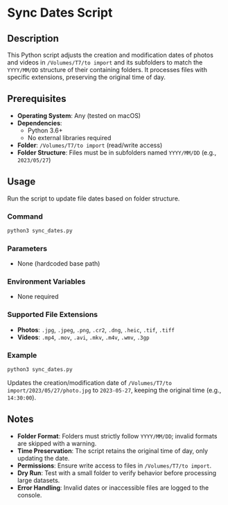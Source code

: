# Sync Dates Script

## Description
This Python script adjusts the creation and modification dates of photos and videos in `/Volumes/T7/to import` and its subfolders to match the `YYYY/MM/DD` structure of their containing folders. It processes files with specific extensions, preserving the original time of day.

## Prerequisites
- **Operating System**: Any (tested on macOS)
- **Dependencies**:
  - Python 3.6+
  - No external libraries required
- **Folder**: `/Volumes/T7/to import` (read/write access)
- **Folder Structure**: Files must be in subfolders named `YYYY/MM/DD` (e.g., `2023/05/27`)

## Usage
Run the script to update file dates based on folder structure.

### Command
```bash
python3 sync_dates.py
```

### Parameters
- None (hardcoded base path)

### Environment Variables
- None required

### Supported File Extensions
- **Photos**: `.jpg`, `.jpeg`, `.png`, `.cr2`, `.dng`, `.heic`, `.tif`, `.tiff`
- **Videos**: `.mp4`, `.mov`, `.avi`, `.mkv`, `.m4v`, `.wmv`, `.3gp`

### Example
```bash
python3 sync_dates.py
```
Updates the creation/modification date of `/Volumes/T7/to import/2023/05/27/photo.jpg` to `2023-05-27`, keeping the original time (e.g., `14:30:00`).

## Notes
- **Folder Format**: Folders must strictly follow `YYYY/MM/DD`; invalid formats are skipped with a warning.
- **Time Preservation**: The script retains the original time of day, only updating the date.
- **Permissions**: Ensure write access to files in `/Volumes/T7/to import`.
- **Dry Run**: Test with a small folder to verify behavior before processing large datasets.
- **Error Handling**: Invalid dates or inaccessible files are logged to the console.